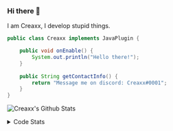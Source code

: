 ### Hi there 👋

I am Creaxx, I develop stupid things. 

```java
public class Creaxx implements JavaPlugin {

    public void onEnable() {
        System.out.println("Hello there!");
    }
    
    public String getContactInfo() {
        return "Message me on discord: Creaxx#0001";
    }
}
```

![Creaxx's Github Stats](https://github-readme-stats.vercel.app/api?username=CreaxxOG&show_icons=true&theme=dark&count_private=true)

<details>
  <summary>Code Stats</summary>

<!--START_SECTION:waka-->
![Code Time](http://img.shields.io/badge/Code%20Time-1%2C394%20hrs%2044%20mins-blue)

![Lines of code](https://img.shields.io/badge/From%20Hello%20World%20I%27ve%20Written-612.8%20thousand%20lines%20of%20code-blue)

**🐱 My GitHub Data** 

> 📦 104.2 kB Used in GitHub's Storage 
 > 
> 🏆 2,150 Contributions in the Year 2023
 > 
> 🚫 Not Opted to Hire
 > 
> 📜 4 Public Repositories 
 > 
> 🔑 3 Private Repositories 
 > 
**I'm a Night 🦉** 

```text
🌞 Morning                295 commits         ██░░░░░░░░░░░░░░░░░░░░░░░   07.10 % 
🌆 Daytime                1752 commits        ███████████░░░░░░░░░░░░░░   42.17 % 
🌃 Evening                2022 commits        ████████████░░░░░░░░░░░░░   48.66 % 
🌙 Night                  86 commits          █░░░░░░░░░░░░░░░░░░░░░░░░   02.07 % 
```
📅 **I'm Most Productive on Saturday** 

```text
Monday                   515 commits         ███░░░░░░░░░░░░░░░░░░░░░░   12.39 % 
Tuesday                  583 commits         ████░░░░░░░░░░░░░░░░░░░░░   14.03 % 
Wednesday                621 commits         ████░░░░░░░░░░░░░░░░░░░░░   14.95 % 
Thursday                 634 commits         ████░░░░░░░░░░░░░░░░░░░░░   15.26 % 
Friday                   392 commits         ██░░░░░░░░░░░░░░░░░░░░░░░   09.43 % 
Saturday                 728 commits         ████░░░░░░░░░░░░░░░░░░░░░   17.52 % 
Sunday                   682 commits         ████░░░░░░░░░░░░░░░░░░░░░   16.41 % 
```


📊 **This Week I Spent My Time On** 

```text
💬 Programming Languages: 
Java                     9 hrs 59 mins       ████████████████████░░░░░   79.66 % 
Kotlin                   2 hrs 3 mins        ████░░░░░░░░░░░░░░░░░░░░░   16.46 % 
YAML                     16 mins             █░░░░░░░░░░░░░░░░░░░░░░░░   02.21 % 
XML                      10 mins             ░░░░░░░░░░░░░░░░░░░░░░░░░   01.42 % 
Markdown                 1 min               ░░░░░░░░░░░░░░░░░░░░░░░░░   00.18 % 

🔥 Editors: 
IntelliJ                 12 hrs 32 mins      █████████████████████████   100.00 % 
```

**I Mostly Code in Java** 

```text
Java                     57 repos            ███████████████████░░░░░░   76.00 % 
Kotlin                   10 repos            ███░░░░░░░░░░░░░░░░░░░░░░   13.33 % 
CSS                      2 repos             █░░░░░░░░░░░░░░░░░░░░░░░░   02.67 % 
JavaScript               2 repos             █░░░░░░░░░░░░░░░░░░░░░░░░   02.67 % 
EJS                      1 repo              ░░░░░░░░░░░░░░░░░░░░░░░░░   01.33 % 
```




 Last Updated on 15/07/2023 12:37:39 UTC
<!--END_SECTION:waka-->
</details>
